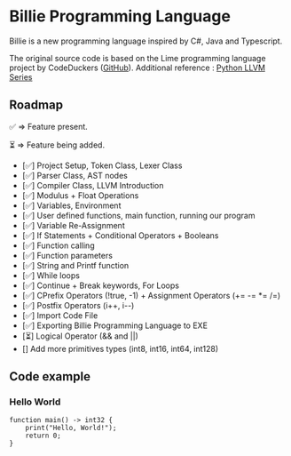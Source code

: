 # Billie Programming Language

Billie is a new programming language inspired by C#, Java and Typescript.

The original source code is based on the Lime programming language project by CodeDuckers ([GitHub](https://github.com/CodeDuckers)).
Additional reference : [Python LLVM Series](https://github.com/CodeDuckers/Python_LLVM_Series/tree/main)

## Roadmap

✅ => Feature present.

⏳ => Feature being added.

* [✅] Project Setup, Token Class, Lexer Class
* [✅] Parser Class, AST nodes
* [✅] Compiler Class, LLVM Introduction
* [✅] Modulus + Float Operations
* [✅] Variables, Environment
* [✅] User defined functions, main function, running our program
* [✅] Variable Re-Assignment
* [✅] If Statements + Conditional Operators + Booleans
* [✅] Function calling
* [✅] Function parameters
* [✅] String and Printf function
* [✅] While loops
* [✅] Continue + Break keywords, For Loops
* [✅] CPrefix Operators (!true, -1) + Assignment Operators (+= -= *= /=)
* [✅] Postfix Operators (i++, i--)
* [✅] Import Code File
* [✅] Exporting Billie Programming Language to EXE
* [⏳] Logical Operator (&& and ||)
* [] Add more primitives types (int8, int16, int64, int128)


## Code example

### Hello World
```billie
function main() -> int32 {
    print("Hello, World!");
    return 0;
}